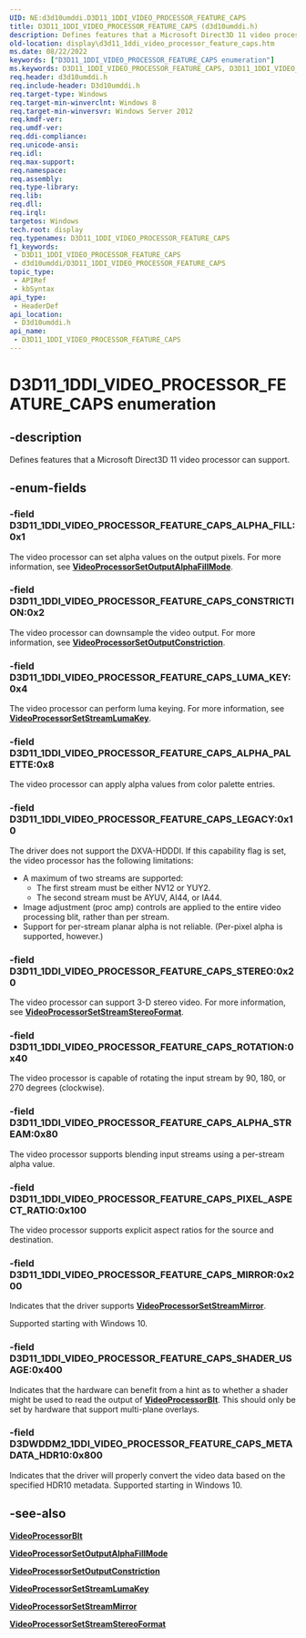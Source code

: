 ```yaml
---
UID: NE:d3d10umddi.D3D11_1DDI_VIDEO_PROCESSOR_FEATURE_CAPS
title: D3D11_1DDI_VIDEO_PROCESSOR_FEATURE_CAPS (d3d10umddi.h)
description: Defines features that a Microsoft Direct3D 11 video processor can support.
old-location: display\d3d11_1ddi_video_processor_feature_caps.htm
ms.date: 08/22/2022
keywords: ["D3D11_1DDI_VIDEO_PROCESSOR_FEATURE_CAPS enumeration"]
ms.keywords: D3D11_1DDI_VIDEO_PROCESSOR_FEATURE_CAPS, D3D11_1DDI_VIDEO_PROCESSOR_FEATURE_CAPS enumeration [Display Devices], D3D11_1DDI_VIDEO_PROCESSOR_FEATURE_CAPS_ALPHA_FILL, D3D11_1DDI_VIDEO_PROCESSOR_FEATURE_CAPS_ALPHA_PALETTE, D3D11_1DDI_VIDEO_PROCESSOR_FEATURE_CAPS_ALPHA_STREAM, D3D11_1DDI_VIDEO_PROCESSOR_FEATURE_CAPS_CONSTRICTION, D3D11_1DDI_VIDEO_PROCESSOR_FEATURE_CAPS_LEGACY, D3D11_1DDI_VIDEO_PROCESSOR_FEATURE_CAPS_LUMA_KEY, D3D11_1DDI_VIDEO_PROCESSOR_FEATURE_CAPS_MIRROR, D3D11_1DDI_VIDEO_PROCESSOR_FEATURE_CAPS_PIXEL_ASPECT_RATIO, D3D11_1DDI_VIDEO_PROCESSOR_FEATURE_CAPS_PIXEL_SHADER_USAGE, D3D11_1DDI_VIDEO_PROCESSOR_FEATURE_CAPS_ROTATION, D3D11_1DDI_VIDEO_PROCESSOR_FEATURE_CAPS_STEREO, d3d10umddi/, d3d10umddi/D3D11_1DDI_VIDEO_PROCESSOR_FEATURE_CAPS, d3d10umddi/D3D11_1DDI_VIDEO_PROCESSOR_FEATURE_CAPS_ALPHA_FILL, d3d10umddi/D3D11_1DDI_VIDEO_PROCESSOR_FEATURE_CAPS_ALPHA_PALETTE, d3d10umddi/D3D11_1DDI_VIDEO_PROCESSOR_FEATURE_CAPS_ALPHA_STREAM, d3d10umddi/D3D11_1DDI_VIDEO_PROCESSOR_FEATURE_CAPS_CONSTRICTION, d3d10umddi/D3D11_1DDI_VIDEO_PROCESSOR_FEATURE_CAPS_LEGACY, d3d10umddi/D3D11_1DDI_VIDEO_PROCESSOR_FEATURE_CAPS_LUMA_KEY, d3d10umddi/D3D11_1DDI_VIDEO_PROCESSOR_FEATURE_CAPS_MIRROR, d3d10umddi/D3D11_1DDI_VIDEO_PROCESSOR_FEATURE_CAPS_PIXEL_ASPECT_RATIO, d3d10umddi/D3D11_1DDI_VIDEO_PROCESSOR_FEATURE_CAPS_PIXEL_SHADER_USAGE, d3d10umddi/D3D11_1DDI_VIDEO_PROCESSOR_FEATURE_CAPS_ROTATION, d3d10umddi/D3D11_1DDI_VIDEO_PROCESSOR_FEATURE_CAPS_STEREO, display.d3d11_1ddi_video_processor_feature_caps
req.header: d3d10umddi.h
req.include-header: D3d10umddi.h
req.target-type: Windows
req.target-min-winverclnt: Windows 8
req.target-min-winversvr: Windows Server 2012
req.kmdf-ver: 
req.umdf-ver: 
req.ddi-compliance: 
req.unicode-ansi: 
req.idl: 
req.max-support: 
req.namespace: 
req.assembly: 
req.type-library: 
req.lib: 
req.dll: 
req.irql: 
targetos: Windows
tech.root: display
req.typenames: D3D11_1DDI_VIDEO_PROCESSOR_FEATURE_CAPS
f1_keywords:
 - D3D11_1DDI_VIDEO_PROCESSOR_FEATURE_CAPS
 - d3d10umddi/D3D11_1DDI_VIDEO_PROCESSOR_FEATURE_CAPS
topic_type:
 - APIRef
 - kbSyntax
api_type:
 - HeaderDef
api_location:
 - D3d10umddi.h
api_name:
 - D3D11_1DDI_VIDEO_PROCESSOR_FEATURE_CAPS
---
```


# D3D11_1DDI_VIDEO_PROCESSOR_FEATURE_CAPS enumeration

## -description

Defines features that a Microsoft Direct3D 11 video processor can support.

## -enum-fields

### -field D3D11_1DDI_VIDEO_PROCESSOR_FEATURE_CAPS_ALPHA_FILL:0x1

The video processor can set alpha values on the output pixels. For more information, see [**VideoProcessorSetOutputAlphaFillMode**](nc-d3d10umddi-pfnd3d11_1ddi_videoprocessorsetoutputalphafillmode.md).

### -field D3D11_1DDI_VIDEO_PROCESSOR_FEATURE_CAPS_CONSTRICTION:0x2

The video processor can downsample the video output. For more information, see [**VideoProcessorSetOutputConstriction**](nc-d3d10umddi-pfnd3d11_1ddi_videoprocessorsetoutputconstriction.md).

### -field D3D11_1DDI_VIDEO_PROCESSOR_FEATURE_CAPS_LUMA_KEY:0x4

The video processor can perform luma keying. For more information, see [**VideoProcessorSetStreamLumaKey**](nc-d3d10umddi-pfnd3d11_1ddi_videoprocessorsetstreamlumakey.md).

### -field D3D11_1DDI_VIDEO_PROCESSOR_FEATURE_CAPS_ALPHA_PALETTE:0x8

The video processor can apply alpha values from color palette entries.

### -field D3D11_1DDI_VIDEO_PROCESSOR_FEATURE_CAPS_LEGACY:0x10

The driver does not support the DXVA-HDDDI. If this capability flag is set, the video processor has the following limitations:

* A maximum of two streams are supported:
  * The first stream must be either NV12 or YUY2.
  * The second stream must be AYUV, AI44, or IA44.
* Image adjustment (proc amp) controls are applied to the entire video processing blit, rather than per stream.
* Support for per-stream planar alpha is not reliable. (Per-pixel alpha is supported, however.)

### -field D3D11_1DDI_VIDEO_PROCESSOR_FEATURE_CAPS_STEREO:0x20

The video processor can support 3-D stereo video. For more information, see [**VideoProcessorSetStreamStereoFormat**](nc-d3d10umddi-pfnd3d11_1ddi_videoprocessorsetstreamstereoformat.md).

### -field D3D11_1DDI_VIDEO_PROCESSOR_FEATURE_CAPS_ROTATION:0x40

The video processor is capable of rotating the input stream by 90, 180, or 270 degrees (clockwise).

### -field D3D11_1DDI_VIDEO_PROCESSOR_FEATURE_CAPS_ALPHA_STREAM:0x80

The video processor supports blending input streams using a per-stream alpha value.

### -field D3D11_1DDI_VIDEO_PROCESSOR_FEATURE_CAPS_PIXEL_ASPECT_RATIO:0x100

The video processor supports explicit aspect ratios for the source and destination.

### -field D3D11_1DDI_VIDEO_PROCESSOR_FEATURE_CAPS_MIRROR:0x200

Indicates that the driver supports [**VideoProcessorSetStreamMirror**](nc-d3d10umddi-pfnd3dwddm2_0ddi_videoprocessorsetstreammirror.md).

Supported starting with Windows 10.

### -field D3D11_1DDI_VIDEO_PROCESSOR_FEATURE_CAPS_SHADER_USAGE:0x400

Indicates that the hardware can benefit from a hint as to whether a shader might be used to read the output of [**VideoProcessorBlt**](nc-d3d10umddi-pfnd3d11_1ddi_videoprocessorblt.md). This should only be set by hardware that support multi-plane overlays.

### -field D3DWDDM2_1DDI_VIDEO_PROCESSOR_FEATURE_CAPS_METADATA_HDR10:0x800

Indicates that the driver will properly convert the video data based on the specified HDR10 metadata. Supported starting in Windows 10.

## -see-also

[**VideoProcessorBlt**](nc-d3d10umddi-pfnd3d11_1ddi_videoprocessorblt.md)

[**VideoProcessorSetOutputAlphaFillMode**](nc-d3d10umddi-pfnd3d11_1ddi_videoprocessorsetoutputalphafillmode.md)

[**VideoProcessorSetOutputConstriction**](nc-d3d10umddi-pfnd3d11_1ddi_videoprocessorsetoutputconstriction.md)

[**VideoProcessorSetStreamLumaKey**](nc-d3d10umddi-pfnd3d11_1ddi_videoprocessorsetstreamlumakey.md)

[**VideoProcessorSetStreamMirror**](nc-d3d10umddi-pfnd3dwddm2_0ddi_videoprocessorsetstreammirror.md)

[**VideoProcessorSetStreamStereoFormat**](nc-d3d10umddi-pfnd3d11_1ddi_videoprocessorsetstreamstereoformat.md)
